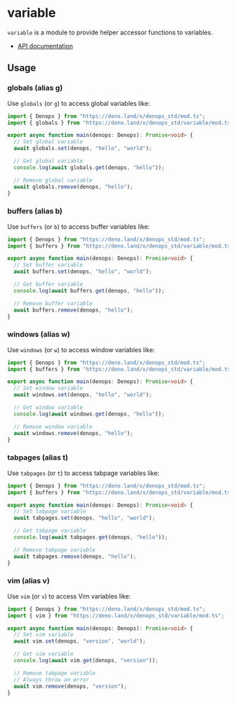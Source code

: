 # variable

`variable` is a module to provide helper accessor functions to variables.

- [API documentation](https://doc.deno.land/https/deno.land/x/denops_std/variable/mod.ts)

## Usage

### globals (alias g)

Use `globals` (or `g`) to access global variables like:

```typescript
import { Denops } from "https://deno.land/x/denops_std/mod.ts";
import { globals } from "https://deno.land/x/denops_std/variable/mod.ts";

export async function main(denops: Denops): Promise<void> {
  // Set global variable
  await globals.set(denops, "hello", "world");

  // Get global variable
  console.log(await globals.get(denops, "hello"));

  // Remove global variable
  await globals.remove(denops, "hello");
}
```

### buffers (alias b)

Use `buffers` (or `b`) to access buffer variables like:

```typescript
import { Denops } from "https://deno.land/x/denops_std/mod.ts";
import { buffers } from "https://deno.land/x/denops_std/variable/mod.ts";

export async function main(denops: Denops): Promise<void> {
  // Set buffer variable
  await buffers.set(denops, "hello", "world");

  // Get buffer variable
  console.log(await buffers.get(denops, "hello"));

  // Remove buffer variable
  await buffers.remove(denops, "hello");
}
```

### windows (alias w)

Use `windows` (or `w`) to access window variables like:

```typescript
import { Denops } from "https://deno.land/x/denops_std/mod.ts";
import { buffers } from "https://deno.land/x/denops_std/variable/mod.ts";

export async function main(denops: Denops): Promise<void> {
  // Set window variable
  await windows.set(denops, "hello", "world");

  // Get window variable
  console.log(await windows.get(denops, "hello"));

  // Remove window variable
  await windows.remove(denops, "hello");
}
```

### tabpages (alias t)

Use `tabpages` (or `t`) to access tabpage variables like:

```typescript
import { Denops } from "https://deno.land/x/denops_std/mod.ts";
import { buffers } from "https://deno.land/x/denops_std/variable/mod.ts";

export async function main(denops: Denops): Promise<void> {
  // Set tabpage variable
  await tabpages.set(denops, "hello", "world");

  // Get tabpage variable
  console.log(await tabpages.get(denops, "hello"));

  // Remove tabpage variable
  await tabpages.remove(denops, "hello");
}
```

### vim (alias v)

Use `vim` (or `v`) to access Vim variables like:

```typescript
import { Denops } from "https://deno.land/x/denops_std/mod.ts";
import { vim } from "https://deno.land/x/denops_std/variable/mod.ts";

export async function main(denops: Denops): Promise<void> {
  // Set vim variable
  await vim.set(denops, "version", "world");

  // Get vim variable
  console.log(await vim.get(denops, "version"));

  // Remove tabpage variable
  // Always throw an error
  await vim.remove(denops, "version");
}
```
